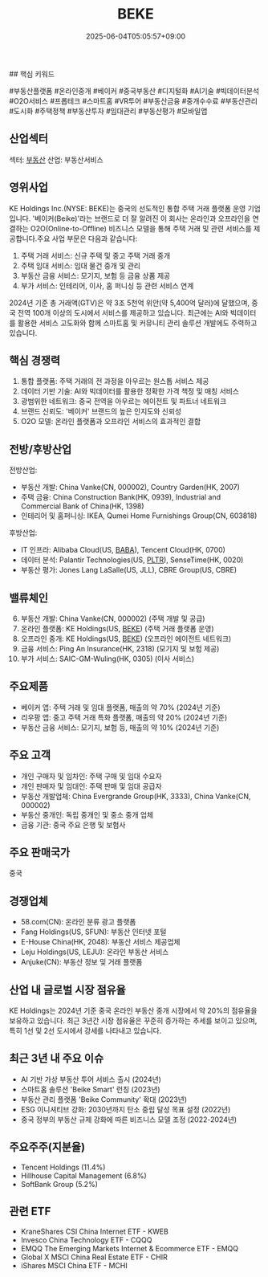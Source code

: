 ﻿---
title: "BEKE"
date: 2025-06-04T05:05:57+09:00
lastmod: 2025-06-04T05:05:57+09:00
type: docs
sidebar:
  open: true
weight: 126
---
<div style="display:none">
  <meta property="article:published_time" content="2025-06-03T20:05:57Z" />
  <meta property="article:modified_time" content="2025-06-03T20:05:57Z" />
</div>
## 핵심 키워드

#부동산플랫폼 #온라인중개 #베이커 #중국부동산 #디지털화 #AI기술 #빅데이터분석 #O2O서비스 #프롭테크 #스마트홈 #VR투어 #부동산금융 #중개수수료 #부동산관리 #도시화 #주택정책 #부동산투자 #임대관리 #부동산평가 #모바일앱

## 산업섹터

섹터: [부동산](/industry-study/2산업부동산/)
산업: 부동산서비스

## 영위사업

KE Holdings Inc.(NYSE: BEKE)는 중국의 선도적인 통합 주택 거래 플랫폼 운영 기업입니다. '베이커(Beike)'라는 브랜드로 더 잘 알려진 이 회사는 온라인과 오프라인을 연결하는 O2O(Online-to-Offline) 비즈니스 모델을 통해 주택 거래 및 관련 서비스를 제공합니다.주요 사업 부문은 다음과 같습니다:

1. 주택 거래 서비스: 신규 주택 및 중고 주택 거래 중개
2. 주택 임대 서비스: 임대 물건 중개 및 관리
3. 부동산 금융 서비스: 모기지, 보험 등 금융 상품 제공
4. 부가 서비스: 인테리어, 이사, 홈 퍼니싱 등 관련 서비스 연계

2024년 기준 총 거래액(GTV)은 약 3조 5천억 위안(약 5,400억 달러)에 달했으며, 중국 전역 100개 이상의 도시에서 서비스를 제공하고 있습니다. 최근에는 AI와 빅데이터를 활용한 서비스 고도화와 함께 스마트홈 및 커뮤니티 관리 솔루션 개발에도 주력하고 있습니다.

## 핵심 경쟁력

1. 통합 플랫폼: 주택 거래의 전 과정을 아우르는 원스톱 서비스 제공
2. 데이터 기반 기술: AI와 빅데이터를 활용한 정확한 가격 책정 및 매칭 서비스
3. 광범위한 네트워크: 중국 전역을 아우르는 에이전트 및 파트너 네트워크
4. 브랜드 신뢰도: '베이커' 브랜드의 높은 인지도와 신뢰성
5. O2O 모델: 온라인 플랫폼과 오프라인 서비스의 효과적인 결합

## 전방/후방산업

전방산업:

- 부동산 개발: China Vanke(CN, 000002), Country Garden(HK, 2007)
- 주택 금융: China Construction Bank(HK, 0939), Industrial and Commercial Bank of China(HK, 1398)
- 인테리어 및 홈퍼니싱: IKEA, Qumei Home Furnishings Group(CN, 603818)

후방산업:

- IT 인프라: Alibaba Cloud(US, [BABA](/company-analysis/baba/)), Tencent Cloud(HK, 0700)
- 데이터 분석: Palantir Technologies(US, [PLTR](/company-analysis/pltr/)), SenseTime(HK, 0020)
- 부동산 평가: Jones Lang LaSalle(US, JLL), CBRE Group(US, CBRE)

## 밸류체인

6. 부동산 개발: China Vanke(CN, 000002) (주택 개발 및 공급)
7. 온라인 플랫폼: KE Holdings(US, [BEKE](/company-analysis/beke/)) (주택 거래 플랫폼 운영)
8. 오프라인 중개: KE Holdings(US, [BEKE](/company-analysis/beke/)) (오프라인 에이전트 네트워크)
9. 금융 서비스: Ping An Insurance(HK, 2318) (모기지 및 보험 제공)
10. 부가 서비스: SAIC-GM-Wuling(HK, 0305) (이사 서비스)

## 주요제품

- 베이커 앱: 주택 거래 및 임대 플랫폼, 매출의 약 70% (2024년 기준)
- 리우팡 앱: 중고 주택 거래 특화 플랫폼, 매출의 약 20% (2024년 기준)
- 부동산 금융 서비스: 모기지, 보험 등, 매출의 약 10% (2024년 기준)

## 주요 고객

- 개인 구매자 및 임차인: 주택 구매 및 임대 수요자
- 개인 판매자 및 임대인: 주택 판매 및 임대 공급자
- 부동산 개발업체: China Evergrande Group(HK, 3333), China Vanke(CN, 000002)
- 부동산 중개인: 독립 중개인 및 중소 중개 업체
- 금융 기관: 중국 주요 은행 및 보험사

## 주요 판매국가

중국

## 경쟁업체

- 58.com(CN): 온라인 분류 광고 플랫폼
- Fang Holdings(US, SFUN): 부동산 인터넷 포털
- E-House China(HK, 2048): 부동산 서비스 제공업체
- Leju Holdings(US, LEJU): 온라인 부동산 서비스
- Anjuke(CN): 부동산 정보 및 거래 플랫폼

## 산업 내 글로벌 시장 점유율

KE Holdings는 2024년 기준 중국 온라인 부동산 중개 시장에서 약 20%의 점유율을 보유하고 있습니다. 최근 3년간 시장 점유율은 꾸준히 증가하는 추세를 보이고 있으며, 특히 1선 및 2선 도시에서 강세를 나타내고 있습니다.

## 최근 3년 내 주요 이슈

- AI 기반 가상 부동산 투어 서비스 출시 (2024년)
- 스마트홈 솔루션 'Beike Smart' 런칭 (2023년)
- 부동산 관리 플랫폼 'Beike Community' 확대 (2023년)
- ESG 이니셔티브 강화: 2030년까지 탄소 중립 달성 목표 설정 (2022년)
- 중국 정부의 부동산 규제 강화에 따른 비즈니스 모델 조정 (2022-2024년)

## 주요주주(지분율)

- Tencent Holdings (11.4%)
- Hillhouse Capital Management (6.8%)
- SoftBank Group (5.2%)

## 관련 ETF

- KraneShares CSI China Internet ETF - KWEB
- Invesco China Technology ETF - CQQQ
- EMQQ The Emerging Markets Internet & Ecommerce ETF - EMQQ
- Global X MSCI China Real Estate ETF - CHIR
- iShares MSCI China ETF - MCHI
